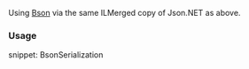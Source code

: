 
Using [Bson](https://en.wikipedia.org/wiki/BSON) via the same ILMerged copy of Json.NET as above.


### Usage

snippet: BsonSerialization